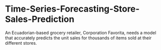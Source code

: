 # Time-Series-Forecasting-Store-Sales-Prediction
An Ecuadorian-based grocery retailer, Corporation Favorita, needs a model that accurately predicts the unit sales for thousands of items sold at their different stores.
